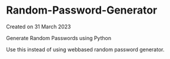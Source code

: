 # Random-Password-Generator

Created on 31 March 2023

Generate Random Passwords using Python

Use this instead of using webbased random password generator.
